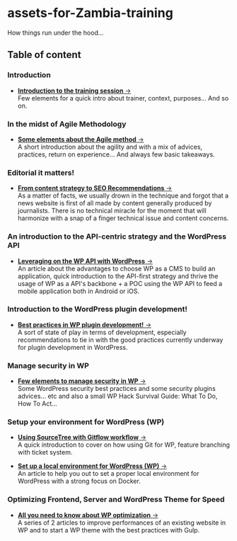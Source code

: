 <a id="top"></a>
# assets-for-Zambia-training
How things run under the hood...

## Table of content

### Introduction 
- <a href="/1_introduction/">**Introduction to the training session** &#8594;</a><br>
Few elements for a quick intro about trainer, context, purposes... And so on. 

### In the midst of Agile Methodology 
- <a href="/2_agile_methodology_quick_intro/">**Some elements about the Agile method** &#8594;</a><br>
A short introduction about the agility and with a mix of advices, practices, return on experience... And always few basic takeaways.

### Editorial it matters!
- <a href="/3_editorial_matters/">**From content strategy to SEO Recommendations** &#8594;</a><br>
As a matter of facts, we usually drown in the technique and forgot that a news website is first of all made by content generally produced by journalists. There is no technical miracle for the moment that will harmonize with a snap of a finger technical issue and content concerns.

### An introduction to the API-centric strategy and the WordPress API 
- <a href="/4_testing_the_wp_api/">**Leveraging on the WP API with WordPress** &#8594;</a><br>
An article about the advantages to choose WP as a CMS to build an application, quick introduction to the API-first strategy and thrive the usage of WP as a API's backbone + a POC using the WP API to feed a mobile application both in Android or iOS.


### Introduction to the WordPress plugin development!
- <a href="/5_zambia_plugins/">**Best practices in WP plugin development!** &#8594;</a><br>
A sort of state of play in terms of development, especially recommendations to tie in with the good practices currently underway for plugin development in WordPress.

### Manage security in WP
- <a href="/6_security_in_wp/">**Few elements to manage security in WP** &#8594;</a><br>
Some WordPress security best practices and some security plugins advices... etc and also a small WP Hack Survival Guide: What To Do, How To Act...

### Setup your environment for WordPress (WP)
- <a href="/8_using_gitflow/">**Using SourceTree with Gitflow workflow** &#8594;</a><br>
A quick introduction to cover on how using Git for WP, feature branching with ticket system.

- <a href="/7_set_up_a_local_environment/">**Set up a local environment for WordPress (WP)** &#8594;</a><br>
An article to help you out to set a proper local environment for WordPress with a strong focus on Docker.

### Optimizing Frontend, Server and WordPress Theme for Speed
- <a href="/10_speeding_up_your_websites/">**All you need to know about WP optimization** &#8594;</a><br>
A series of 2 articles to improve performances of an existing website in WP and to start a WP theme with the best practices with Gulp.
 


